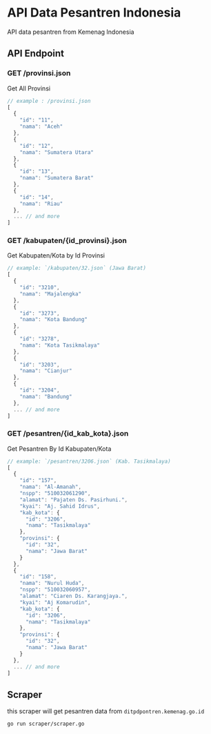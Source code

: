 # API Data Pesantren Indonesia
API data pesantren from Kemenag Indonesia

## API Endpoint
### GET /provinsi.json
Get All Provinsi
```js
// example : /provinsi.json
[
  {
    "id": "11",
    "nama": "Aceh"
  },
  {
    "id": "12",
    "nama": "Sumatera Utara"
  },
  {
    "id": "13",
    "nama": "Sumatera Barat"
  },
  {
    "id": "14",
    "nama": "Riau"
  },
  ... // and more
]
```

### GET /kabupaten/{id_provinsi}.json
Get Kabupaten/Kota by Id Provinsi
```js
// example: `/kabupaten/32.json` (Jawa Barat)
[
  {
    "id": "3210",
    "nama": "Majalengka"
  },
  {
    "id": "3273",
    "nama": "Kota Bandung"
  },
  {
    "id": "3278",
    "nama": "Kota Tasikmalaya"
  },
  {
    "id": "3203",
    "nama": "Cianjur"
  },
  {
    "id": "3204",
    "nama": "Bandung"
  },
  ... // and more
]
```

### GET /pesantren/{id_kab_kota}.json
Get Pesantren By Id Kabupaten/Kota
```js
// example: `/pesantren/3206.json` (Kab. Tasikmalaya)
[
  {
    "id": "157",
    "nama": "Al-Amanah",
    "nspp": "510032061290",
    "alamat": "Pajaten Ds. Pasirhuni.",
    "kyai": "Aj. Sahid Idrus",
    "kab_kota": {
      "id": "3206",
      "nama": "Tasikmalaya"
    },
    "provinsi": {
      "id": "32",
      "nama": "Jawa Barat"
    }
  },
  {
    "id": "158",
    "nama": "Nurul Huda",
    "nspp": "510032060957",
    "alamat": "Ciaren Ds. Karangjaya.",
    "kyai": "Aj Komarudin",
    "kab_kota": {
      "id": "3206",
      "nama": "Tasikmalaya"
    },
    "provinsi": {
      "id": "32",
      "nama": "Jawa Barat"
    }
  },
  ... // and more
]
```

## Scraper
this scraper will get pesantren data from `ditpdpontren.kemenag.go.id`
```
go run scraper/scraper.go
```